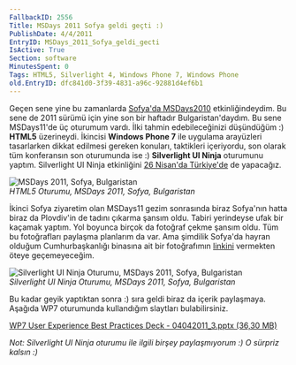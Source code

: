 ```yaml
---
FallbackID: 2556
Title: MSDays 2011 Sofya geldi geçti :)
PublishDate: 4/4/2011
EntryID: MSDays_2011_Sofya_geldi_gecti
IsActive: True
Section: software
MinutesSpent: 0
Tags: HTML5, Silverlight 4, Windows Phone 7, Windows Phone
old.EntryID: dfc841d0-3f39-4831-a96c-92881d4ef6b1
---
```

Geçen sene yine bu zamanlarda [Sofya'da
MSDays2010](http://daron.yondem.com/tr/post/cf847935-b068-4007-96af-66a3a7da2933)
etkinliğindeydim. Bu sene de 2011 sürümü için yine son bir haftadır
Bulgaristan'daydım. Bu sene MSDays11'de üç oturumum vardı. İlki tahmin
edebileceğinizi düşündüğüm :) **HTML5** üzerineydi. İkincisi **Windows
Phone 7** ile uygulama arayüzleri tasarlarken dikkat edilmesi gereken
konuları, taktikleri içeriyordu, son olarak tüm konferansın son
oturumunda ise :) **Silverlight UI Ninja** oturumunu yaptım. Silverlight
UI Ninja etkinliğini [26 Nisan'da
Türkiye'de](http://www.facebook.com/daronyondemtr#!/event.php?eid=100965406654251)
de yapacağız.

![MSDays 2011, Sofya,
Bulgaristan](http://cdn.daron.yondem.com/assets/2556/04042011_1.jpg)\
 *HTML5 Oturumu, MSDays 2011, Sofya, Bulgaristan*

İkinci Sofya ziyaretim olan MSDays11 gezim sonrasında biraz Sofya'nın
hatta biraz da Plovdiv'in de tadını çıkarma şansım oldu. Tabiri
yerindeyse ufak bir kaçamak yaptım. Yol boyunca birçok da fotoğraf çekme
şansım oldu. Tüm bu fotoğrafları paylaşma planlarım da var. Ama şimdilik
Sofya'da hayran olduğum Cumhurbaşkanlığı binasına ait bir fotoğrafımın
[linkini](http://www.facebook.com/home.php#!/photo.php?fbid=10150148832294069&set=a.435492584068.225857.717049068&theater)
vermekten öteye geçemeyeceğim.

![Silverlight UI Ninja Oturumu, MSDays 2011, Sofya,
Bulgaristan](http://cdn.daron.yondem.com/assets/2556/04042011_2.jpg)\
*Silverlight UI Ninja Oturumu, MSDays 2011, Sofya, Bulgaristan*

Bu kadar geyik yaptıktan sonra :) sıra geldi biraz da içerik paylaşmaya.
Aşağıda WP7 oturumunda kullandığım slaytları bulabilirsiniz.

[WP7 User Experience Best Practices Deck - 04042011\_3.pptx (36,30
MB)](http://cdn.daron.yondem.com/assets/2556/04042011_3.pptx)

*Not: Silverlight UI Ninja oturumu ile ilgili birşey paylaşmıyorum :) O
sürpriz kalsın :)*


